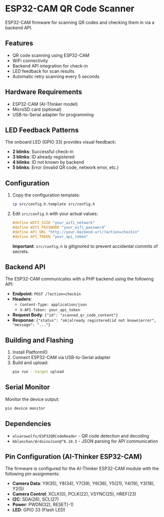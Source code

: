 # ESP32-CAM QR Code Scanner

ESP32-CAM firmware for scanning QR codes and checking them in via a backend API.

## Features

- QR code scanning using ESP32-CAM
- WiFi connectivity
- Backend API integration for check-in
- LED feedback for scan results
- Automatic retry scanning every 5 seconds

## Hardware Requirements

- ESP32-CAM (AI-Thinker model)
- MicroSD card (optional)
- USB-to-Serial adapter for programming

## LED Feedback Patterns

The onboard LED (GPIO 33) provides visual feedback:

- **2 blinks**: Successful check-in
- **3 blinks**: ID already registered
- **4 blinks**: ID not known by backend
- **5 blinks**: Error (invalid QR code, network error, etc.)

## Configuration

1. Copy the configuration template:
   ```bash
   cp src/config.h.template src/config.h
   ```

2. Edit `src/config.h` with your actual values:
   ```cpp
   #define WIFI_SSID "your_wifi_network"
   #define WIFI_PASSWORD "your_wifi_password"
   #define API_URL "http://your-backend-url/?action=checkin"
   #define API_TOKEN "your_api_token"
   ```

   **Important**: `src/config.h` is gitignored to prevent accidental commits of secrets.

## Backend API

The ESP32-CAM communicates with a PHP backend using the following API:

- **Endpoint**: `POST /?action=checkin`
- **Headers**: 
  - `Content-Type: application/json`
  - `X-API-Token: your_api_token`
- **Request Body**: `{"id": "scanned_qr_code_content"}`
- **Response**: `{"status": "ok|already registered|id not known|error", "message": "..."}`

## Building and Flashing

1. Install PlatformIO
2. Connect ESP32-CAM via USB-to-Serial adapter
3. Build and upload:
   ```bash
   pio run --target upload
   ```

## Serial Monitor

Monitor the device output:
```bash
pio device monitor
```

## Dependencies

- `alvarowolfx/ESP32QRCodeReader` - QR code detection and decoding
- `bblanchon/ArduinoJson@^6.18.5` - JSON parsing for API communication

## Pin Configuration (AI-Thinker ESP32-CAM)

The firmware is configured for the AI-Thinker ESP32-CAM module with the following pin assignments:

- **Camera Data**: Y9(35), Y8(34), Y7(39), Y6(36), Y5(21), Y4(19), Y3(18), Y2(5)
- **Camera Control**: XCLK(0), PCLK(22), VSYNC(25), HREF(23)
- **I2C**: SDA(26), SCL(27)
- **Power**: PWDN(32), RESET(-1)
- **LED**: GPIO 33 (Flash LED)